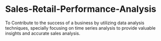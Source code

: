 # Sales-Retail-Performance-Analysis
To Contribute to the success of a business by utilizing data analysis techniques, specially focusing on time series analysis to provide valuable insights and accurate sales analysis.

